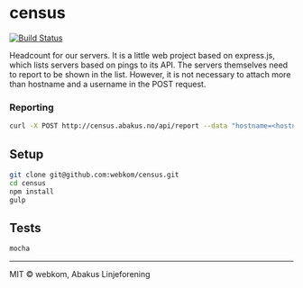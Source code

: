 # census
[![Build Status](https://travis-ci.org/webkom/census.svg)](https://travis-ci.org/webkom/census)

Headcount for our servers. It is a little web project based on express.js, which
lists servers based on pings to its API. The servers themselves need to report
to be shown in the list. However, it is not necessary to attach more than hostname
and a username in the POST request.

### Reporting
```bash
curl -X POST http://census.abakus.no/api/report --data "hostname=<hostname>&username=<username>"
```

## Setup
```bash
git clone git@github.com:webkom/census.git
cd census
npm install
gulp
```

## Tests
```bash
mocha
```

--------
MIT © webkom, Abakus Linjeforening


